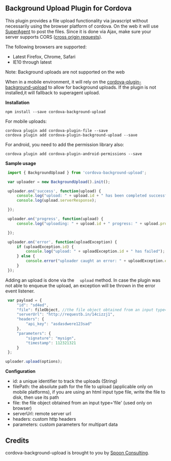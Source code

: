 
## Background Upload Plugin for Cordova

This plugin provides a file upload functionality via javascript without necessarily using the browser platform of cordova. On the web it will use [SuperAgent](https://github.com/visionmedia/superagent) to post the files. Since it is done via Ajax, make sure your server supports CORS ([cross origin requests](https://developer.mozilla.org/en-US/docs/Web/HTTP/Access_control_CORS)).

The following browsers are supported:

- Latest Firefox, Chrome, Safari
- IE10 through latest

Note: Background uploads are not supported on the web

 When in a mobile environment, it will rely on the [cordova-plugin-background-upload](https://github.com/spoonconsulting/cordova-plugin-background-upload.git) to allow for background uploads. If the plugin is not installed,it will fallback to superagent upload.


**Installation**

```
npm install --save cordova-background-upload
```
For mobile uploads:
```
cordova plugin add cordova-plugin-file --save
cordova plugin add cordova-plugin-background-upload --save
```
For android, you need to add the permission library also:
```
cordova plugin add cordova-plugin-android-permissions --save
```

**Sample usage**

```javascript
 import { BackgroundUpload } from 'cordova-background-upload';

 var uploader = new BackgroundUpload().init();

 uploader.on('success', function(upload) {
     console.log("upload: " + upload.id + " has been completed successfully");
     console.log(upload.serverResponse);

 });

 uploader.on('progress', function(upload) {
     console.log("uploading: " + upload.id + " progress: " + upload.progress + "%");

 });

 uploader.on('error', function(uploadException) {
     if (uploadException.id) {
         console.log("upload: " + uploadException.id + " has failed");
     } else {
         console.error("uploader caught an error: " + uploadException.error);
     }
 });

```

Adding an upload is done via the ``` 
upload``` 
method. In case the plugin was not able to enqueue the upload, an exception will be thrown in the error event listener.
```javascript
 var payload = {
     "id": "sd4ed",
     "file": fileObject, //the file object obtained from an input type='file'
     "serverUrl": "http://requestb.in/14cizzj1",
     "headers": {
         "api_key": "asdasdwere123sad"
     },
     "parameters": {
         "signature": "mysign",
         "timestamp": 112321321
     }
 };

uploader.upload(options);
```

**Configuration** 
 * id: a unique identifier to track the uploads (String)
 * filePath: the absolute path for the file to upload (applicable only on mobile platforms), if you are using an html input type file, write the file to disk, then use its path
 * file:  the file object obtained from an input type='file' (used only on browser)
 * serverUrl: remote server url
 * headers: custom http headers
 * parameters: custom parameters for multipart data


## Credits
cordova-background-upload is brought to you by [Spoon Consulting](http://www.spoonconsulting.com/).